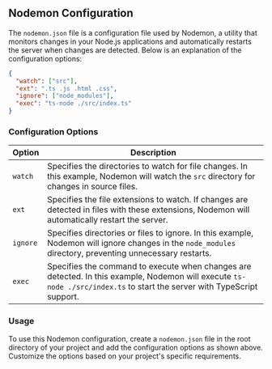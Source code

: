 ## Nodemon Configuration

The `nodemon.json` file is a configuration file used by Nodemon, a utility that monitors changes in your Node.js applications and automatically restarts the server when changes are detected. Below is an explanation of the configuration options:

```json
{
  "watch": ["src"],
  "ext": ".ts .js .html .css",
  "ignore": ["node_modules"],
  "exec": "ts-node ./src/index.ts"
}
```

### Configuration Options

| Option   | Description                                                                                                                                                             |
| -------- | ----------------------------------------------------------------------------------------------------------------------------------------------------------------------- |
| `watch`  | Specifies the directories to watch for file changes. In this example, Nodemon will watch the `src` directory for changes in source files.                               |
| `ext`    | Specifies the file extensions to watch. If changes are detected in files with these extensions, Nodemon will automatically restart the server.                          |
| `ignore` | Specifies directories or files to ignore. In this example, Nodemon will ignore changes in the `node_modules` directory, preventing unnecessary restarts.                |
| `exec`   | Specifies the command to execute when changes are detected. In this example, Nodemon will execute `ts-node ./src/index.ts` to start the server with TypeScript support. |

### Usage

To use this Nodemon configuration, create a `nodemon.json` file in the root directory of your project and add the configuration options as shown above. Customize the options based on your project's specific requirements.
